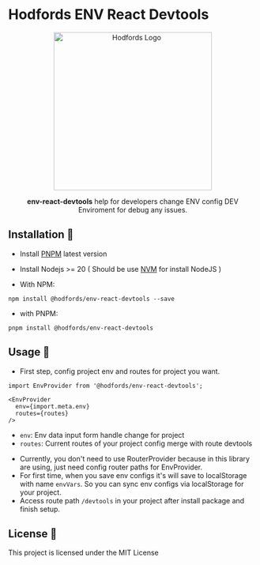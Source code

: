 # Hodfords ENV React Devtools

<p align="center">
  <a href="http://opensource.hodfords.uk" target="blank"><img src="https://opensource.hodfords.uk/img/logo.svg" width="320" alt="Hodfords Logo" /></a>
</p>

<p align="center"> <b>env-react-devtools</b> help for developers change ENV config DEV Enviroment for debug any issues.</p>

## Installation 🤖

* Install [PNPM](https://pnpm.io/) latest version
* Install Nodejs >= 20 ( Should be use [NVM](https://github.com/nvm-sh/nvm) for install NodeJS )

* With NPM:
```
npm install @hodfords/env-react-devtools --save
```

* with PNPM:
```
pnpm install @hodfords/env-react-devtools
```

## Usage 🚀

* First step, config project env and routes for project you want.

```
import EnvProvider from '@hodfords/env-react-devtools';

<EnvProvider
  env={import.meta.env}
  routes={routes}
/>
```
- `env`: Env data input form handle change for project
- `routes`: Current routes of your project config merge with route devtools

* Currently, you don't need to use RouterProvider because in this library are using, just need config router paths for EnvProvider.
* For first time, when you save env configs it's will save to localStorage with name `envVars`. So you can sync env configs via localStorage for your project.
* Access route path `/devtools` in your project after install package and finish setup.

## License 📝

This project is licensed under the MIT License
